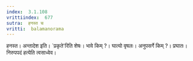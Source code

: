 ```yaml
---
index:  3.1.108
vrittiindex:  677
sutra:  हनस्त च
vritti:  balamanorama 
---
```


हनस्त। अन्तादेश इति। `प्रकृते'रिति शेषः। भावे किम् ?। घात्यो वृषलः। अनुपसर्गे किम् ?। प्रघातः। निरुपपदं हत्येति त्वसाध्वेव। 

